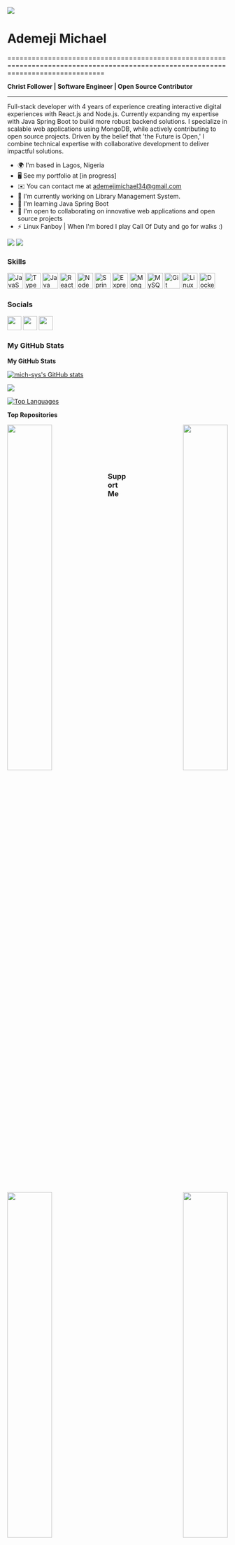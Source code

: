 ![](https://user-images.githubusercontent.com/18350557/176309783-0785949b-9127-417c-8b55-ab5a4333674e.gif) 

# Ademeji Michael
====================================================================================================================================

**Christ Follower | Software Engineer | Open Source Contributor**

------------------------------------------------------------

Full-stack developer with 4 years of experience creating interactive digital experiences with React.js and Node.js. Currently expanding my expertise with Java Spring Boot to build more robust backend solutions. I specialize in scalable web applications using MongoDB, while actively contributing to open source projects. Driven by the belief that 'the Future is Open,' I combine technical expertise with collaborative development to deliver impactful solutions.

* 🌍  I'm based in Lagos, Nigeria
* 🖥️  See my portfolio at [in progress]
* ✉️  You can contact me at ademejimichael34@gmail.com
* 🚀  I'm currently working on Library Management System.
* 🧠  I'm learning Java Spring Boot
* 🤝  I'm open to collaborating on innovative web applications and open source projects
* ⚡  Linux Fanboy | When I'm bored I play Call Of Duty and go for walks :)

<a href="https://twitter.com/mich_sys" target="_blank" rel="noreferrer"><img
src="https://img.shields.io/twitter/follow/mich_sys?label=Follow%20%40mich_sys&logo=twitter&style=for-the-badge&color=22c55e&labelColor=181824" /></a>
<a href="https://github.com/mich-sys" target="_blank" rel="noreferrer"><img
src="https://img.shields.io/github/followers/mich-sys?logo=github&style=for-the-badge&color=22c55e&labelColor=181824" /></a>

### Skills

<p align="left">
<a href="https://developer.mozilla.org/en-US/docs/Web/JavaScript" target="_blank" rel="noreferrer"><img src="https://raw.githubusercontent.com/danielcranney/readme-generator/main/public/icons/skills/javascript-colored.svg" width="36" height="36" alt="JavaScript" /></a>
<a href="https://www.typescriptlang.org/" target="_blank" rel="noreferrer"><img src="https://raw.githubusercontent.com/danielcranney/readme-generator/main/public/icons/skills/typescript-colored.svg" width="36" height="36" alt="TypeScript" /></a>
<a href="https://www.oracle.com/java/" target="_blank" rel="noreferrer"><img src="https://raw.githubusercontent.com/danielcranney/readme-generator/main/public/icons/skills/java-colored.svg" width="36" height="36" alt="Java" /></a>
<a href="https://reactjs.org/" target="_blank" rel="noreferrer"><img src="https://raw.githubusercontent.com/danielcranney/readme-generator/main/public/icons/skills/react-colored.svg" width="36" height="36" alt="React" /></a>
<a href="https://nodejs.org/en/" target="_blank" rel="noreferrer"><img src="https://raw.githubusercontent.com/danielcranney/readme-generator/main/public/icons/skills/nodejs-colored.svg" width="36" height="36" alt="NodeJS" /></a>
<a href="https://spring.io/" target="_blank" rel="noreferrer"><img src="https://www.vectorlogo.zone/logos/springio/springio-icon.svg" width="36" height="36" alt="Spring Boot" /></a>
<a href="https://expressjs.com/" target="_blank" rel="noreferrer"><img src="https://raw.githubusercontent.com/danielcranney/readme-generator/main/public/icons/skills/express-colored.svg" width="36" height="36" alt="Express" /></a>
<a href="https://www.mongodb.com/" target="_blank" rel="noreferrer"><img src="https://raw.githubusercontent.com/danielcranney/readme-generator/main/public/icons/skills/mongodb-colored.svg" width="36" height="36" alt="MongoDB" /></a>
<a href="https://www.mysql.com/" target="_blank" rel="noreferrer"><img src="https://raw.githubusercontent.com/danielcranney/readme-generator/main/public/icons/skills/mysql-colored.svg" width="36" height="36" alt="MySQL" /></a>
<a href="https://git-scm.com/" target="_blank" rel="noreferrer"><img src="https://raw.githubusercontent.com/danielcranney/readme-generator/main/public/icons/skills/git-colored.svg" width="36" height="36" alt="Git" /></a>
<a href="https://www.linux.org" target="_blank" rel="noreferrer"><img src="https://raw.githubusercontent.com/danielcranney/readme-generator/main/public/icons/skills/linux-colored.svg" width="36" height="36" alt="Linux" /></a>
<a href="https://www.docker.com/" target="_blank" rel="noreferrer"><img src="https://raw.githubusercontent.com/danielcranney/readme-generator/main/public/icons/skills/docker-colored.svg" width="36" height="36" alt="Docker" /></a>
</p>

### Socials

<p align="left">
<a href="https://www.github.com/mich-sys" target="_blank" rel="noreferrer"><img src="https://raw.githubusercontent.com/danielcranney/readme-generator/main/public/icons/socials/github.svg" width="32" height="32" /></a>
<a href="https://www.linkedin.com/in/your-linkedin-profile" target="_blank" rel="noreferrer"><img src="https://raw.githubusercontent.com/danielcranney/readme-generator/main/public/icons/socials/linkedin.svg" width="32" height="32" /></a>
<a href="https://www.twitter.com/mich_sys" target="_blank" rel="noreferrer"><img src="https://raw.githubusercontent.com/danielcranney/readme-generator/main/public/icons/socials/twitter.svg" width="32" height="32" /></a>
</p>

### My GitHub Stats

<b>My GitHub Stats</b>

<a href="http://www.github.com/mich-sys"><img src="https://github-readme-stats.vercel.app/api?username=mich-sys&show_icons=true&hide=&count_private=true&title_color=f97316&text_color=14b8a6&icon_color=22c55e&bg_color=181824&hide_border=true&show_icons=true" alt="mich-sys's GitHub stats" /></a>

<a href="http://www.github.com/mich-sys"><img src="https://github-readme-streak-stats.herokuapp.com/?user=mich-sys&stroke=14b8a6&background=181824&ring=f97316&fire=f97316&currStreakNum=14b8a6&currStreakLabel=f97316&sideNums=14b8a6&sideLabels=14b8a6&dates=14b8a6&hide_border=true" /></a>

<a href="http://www.github.com/mich-sys"><img src="https://github-readme-stats.vercel.app/api/top-langs/?username=mich-sys&langs_count=10&title_color=f97316&text_color=14b8a6&icon_color=22c55e&bg_color=181824&hide_border=true&locale=en&custom_title=Top%20%Languages" alt="Top Languages" /></a>

<b>Top Repositories</b>

<div width="100%" align="center">
  <a href="https://github.com/mich-sys/working-with-node" align="left">
    <img align="left" width="45%" src="https://github-readme-stats.vercel.app/api/pin/?username=mich-sys&repo=your-top-project-1&title_color=f97316&text_color=14b8a6&icon_color=22c55e&bg_color=181824&hide_border=true&locale=en" />
  </a>
  <a href="https://github.com/mich-sys/your-top-project-2" align="right">
    <img align="right" width="45%" src="https://github-readme-stats.vercel.app/api/pin/?username=mich-sys&repo=your-top-project-2&title_color=f97316&text_color=14b8a6&icon_color=22c55e&bg_color=181824&hide_border=true&locale=en" />
  </a>
</div>

<br /><br /><br /><br /><br />

<div width="100%" align="center">
  <a href="https://github.com/mich-sys/your-top-project-3" align="left">
    <img align="left" width="45%" src="https://github-readme-stats.vercel.app/api/pin/?username=mich-sys&repo=your-top-project-3&title_color=f97316&text_color=14b8a6&icon_color=22c55e&bg_color=181824&hide_border=true&locale=en" />
  </a>
  <a href="https://github.com/mich-sys/your-top-project-4" align="right">
    <img align="right" width="45%" src="https://github-readme-stats.vercel.app/api/pin/?username=mich-sys&repo=your-top-project-4&title_color=f97316&text_color=14b8a6&icon_color=22c55e&bg_color=181824&hide_border=true&locale=en" />
  </a>
</div>

### Support Me

<a href="https://www.buymeacoffee.com/michsys"><img src="https://cdn.buymeacoffee.com/buttons/v2/default-yellow.png" width="200" /></a>

